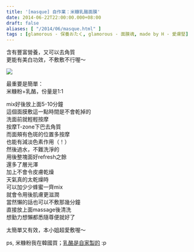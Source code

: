 ```yaml
---
title: '[masque] 自作業：米糠乳酪面膜'
date: 2014-06-22T22:00:00.000+08:00
draft: false
aliases: [ "/2014/06/masque.html" ]
tags : [glamorous - 保養おたく, glamorous - 面膜魂, made by H - 愛膚堅]
---
```


含有豐富營養，又可以去角質  
更能有美白功效，不敷敷不行喔～  

[![](https://1.bp.blogspot.com/-xYdILwefRy8/XEMmyMmADbI/AAAAAAAAFwY/ozZHKPVxUJgkwzhCs1d5emdWZNWR951JQCLcBGAs/s640/14390051226_9bc3c8d1f6_z.jpg)](https://1.bp.blogspot.com/-xYdILwefRy8/XEMmyMmADbI/AAAAAAAAFwY/ozZHKPVxUJgkwzhCs1d5emdWZNWR951JQCLcBGAs/s1600/14390051226_9bc3c8d1f6_z.jpg)

最重要是簡單：  
米糠粉+乳酪，份量是1:1  
  
mix好後放上面5-10分鐘  
這個面膜敷這一點時間是不會乾掉的  
洗面前就輕輕按摩  
按摩T-zone下巴去角質  
而面頰有色斑的位置多按摩  
也能有減淡色素作用（！）  
然後過水，不難洗淨的  
用後整塊面好refresh之餘  
還多了層光澤  
加上不會令皮膚乾燥  
天氣真的太乾燥時  
可以加少少蜂蜜一齊mix  
就會令用後肌膚更滋潤  
當然懶的話也可以不敷那幾分鐘  
直接放上面massage後清洗  
想勤力想懶都悉隨尊便就好了  
  
太簡單又有效，本小姐超愛敷喔～  
  
ps, 米糠粉我在韓國買；[乳酪是自家製的](http://www.hidie.net/2014/06/x-honey-walnut-yogurt.html) :p